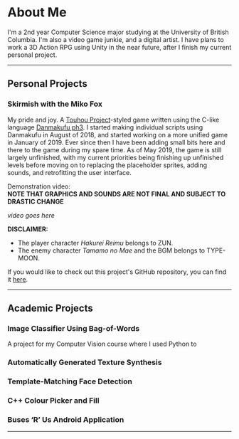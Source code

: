 # About Me

I'm a 2nd year Computer Science major studying at the University of British Columbia.
I'm also a video game junkie, and a digital artist. I have plans to work a 3D Action RPG using Unity in the near future, after I finish my current personal project.

---


## Personal Projects


### Skirmish with the Miko Fox

My pride and joy. A [Touhou Project](https://en.wikipedia.org/wiki/Touhou_Project)-styled game written using the C-like language [Danmakufu ph3](https://dmf.shrinemaiden.org/wiki/Main_Page). I started making individual scripts using Danmakufu in August of 2018, and started working on a more unified game in January of 2019. Ever since then I have been adding small bits here and there to the game during my spare time. As of May 2019, the game is still largely unfinished, with my current priorities being finishing up unfinished levels before moving on to replacing the placeholder sprites, adding sounds, and retrofitting the user interface.

Demonstration video: <br>
**NOTE THAT GRAPHICS AND SOUNDS ARE NOT FINAL AND SUBJECT TO DRASTIC CHANGE**

*video goes here*


**DISCLAIMER:**
* The player character *Hakurei Reimu* belongs to ZUN.
* The enemy character *Tamamo no Mae* and the BGM belongs to TYPE-MOON.

If you would like to check out this project's GitHub repository, you can find it [here](https://github.com/tocshi/skirmish-with-the-mikofox).

---


## Academic Projects

### Image Classifier Using Bag-of-Words

A project for my Computer Vision course where I used Python to 

### Automatically Generated Texture Synthesis

### Template-Matching Face Detection

### C++ Colour Picker and Fill

### Buses ‘R’ Us Android Application


---

